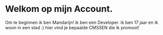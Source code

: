 # Welkom op mijn Account.
Om te beginnen ik ben Mandarijn! ik ben een Developer.
ik ben 17 jaar en ik woon in een stad :)
hier vind je bepaalde CMSSEN die ik promoot!
